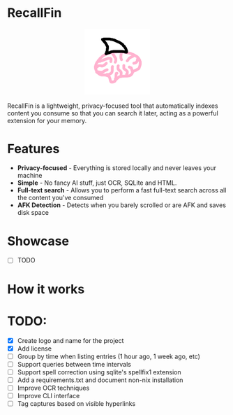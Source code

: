 # RecallFin

<p align="center">
  <img width="150" src="./static/recallfin.png" />
</p>

RecallFin is a lightweight, privacy-focused tool that automatically indexes
content you consume so that you can search it later, acting as a
powerful extension for your memory.

# Features
- **Privacy-focused** - Everything is stored locally and never leaves your machine
- **Simple** - No fancy AI stuff, just OCR, SQLite and HTML.
- **Full-text search** - Allows you to perform a fast full-text search across all the content you've consumed
- **AFK Detection** - Detects when you barely scrolled or are AFK and saves disk space

# Showcase
- [ ] TODO

# How it works

# TODO:
- [x] Create logo and name for the project
- [x] Add license
- [ ] Group by time when listing entries (1 hour ago, 1 week ago, etc)
- [ ] Support queries between time intervals
- [ ] Support spell correction using sqlite's spellfix1 extension
- [ ] Add a requirements.txt and document non-nix installation
- [ ] Improve OCR techniques
- [ ] Improve CLI interface
- [ ] Tag captures based on visible hyperlinks
